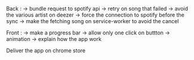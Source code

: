 Back : 
-> bundle request to spotify api
-> retry on song that failed
-> avoid the various artist on deezer
-> force the connection to spotify before the sync
-> make the fetching song on service-worker to avoid the cancel 

Front :
-> make a progress bar
-> allow only one click on buttton
-> animation
-> explain how the app work

Deliver the app on chrome store